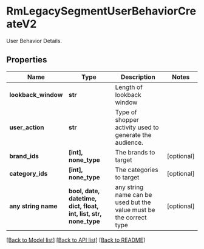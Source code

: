 # RmLegacySegmentUserBehaviorCreateV2

User Behavior Details.

## Properties
Name | Type | Description | Notes
------------ | ------------- | ------------- | -------------
**lookback_window** | **str** | Length of lookback window | 
**user_action** | **str** | Type of shopper activity used to generate the audience. | 
**brand_ids** | **[int], none_type** | The brands to target | [optional] 
**category_ids** | **[int], none_type** | The categories to target | [optional] 
**any string name** | **bool, date, datetime, dict, float, int, list, str, none_type** | any string name can be used but the value must be the correct type | [optional]

[[Back to Model list]](../README.md#documentation-for-models) [[Back to API list]](../README.md#documentation-for-api-endpoints) [[Back to README]](../README.md)


